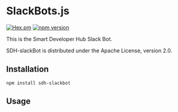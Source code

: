 # SlackBots.js
[![Hex.pm](https://img.shields.io/hexpm/l/plug.svg)](http://www.apache.org/licenses/LICENSE-2.0.txt)
[![npm version](https://badge.fury.io/js/sdh-slackbot.svg)](https://badge.fury.io/js/sdh-slackbot)

This is the Smart Developer Hub Slack Bot. 

SDH-slackBot is distributed under the Apache License, version 2.0.

## Installation

```
npm install sdh-slackbot
```

## Usage
